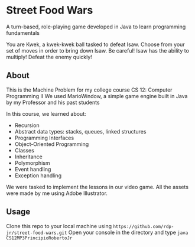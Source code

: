 # Street Food Wars
A turn-based, role-playing game developed in Java to learn programming fundamentals

You are Kwek, a kwek-kwek ball tasked to defeat Isaw. 
Choose from your set of moves in order to bring down Isaw.
Be careful! Isaw has the ability to multiply! Defeat the enemy quickly!

## About
This is the Machine Problem for my college course CS 12: Computer Programming II
We used MarioWindow, a simple game engine built in Java by my Professor and his past students

In this course, we learned about:
- Recursion
- Abstract data types: stacks, queues, linked structures
- Programming Interfaces
- Object-Oriented Programming
 - Classes
 - Inheritance
 - Polymorphism
- Event handling
- Exception handling


We were tasked to implement the lessons in our video game. 
All the assets were made by me using Adobe Illustrator.

## Usage
Clone this repo to your local machine using `https://github.com/rdp-jr/street-food-wars.git`
Open your console in the directory and type `java CS12MP3PrincipioRobertoJr`





